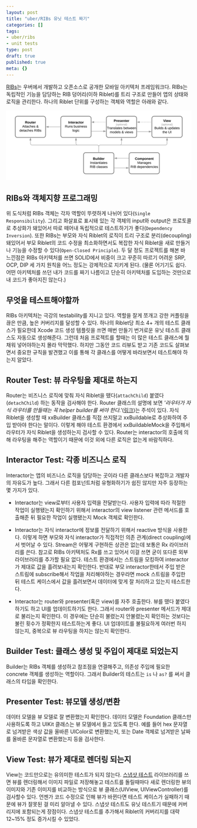 ```yaml
---
layout: post
title: "uber/RIBs 유닛 테스트 짜기"
categories: []
tags:
- uber/ribs
- unit tests
type: post
draft: true
published: true
meta: {}
---
```


[RIBs](https://github.com/uber/RIBs)는 우버에서 개발하고 오픈소스로 공개한 모바일 아키텍처 프레임워크다. RIBs는 독립적인 기능을 담당하는 RIB 덩어리(이하 Riblet)를 트리 구조로 만들어 앱의 상태와 로직을 관리한다. 하나의 Riblet 단위를 구성하는 객체와 역할은 아래와 같다.

<img src="/assets/posts/uber-ribs-diagram.png" />

## RIBs와 객체지향 프로그래밍

위 도식처럼 RIBs 객체는 각자 역할이 뚜렷하게 나뉘어 있다(`Single Responsibility`). 그리고 화살표로 표시돼 있는 각 객체의 input와 output은 프로토콜로 추상화가 돼있어서 따로 떼어내 독립적으로 테스트하기가 좋다(`Dependency Inversion`). 또한 RIBs는 부모와 자식 Riblet의 로직이 트리 구조로 분리(decoupling) 돼있어서 부모 Riblet의 코드 수정을 최소화하면서도 복잡한 자식 Riblet을 새로 만들거나 기능을 수정할 수 있다(`Open-Closed Principle`). 두 달 정도 프로젝트를 해본 바 느낀점은 RIBs 아키텍처를 쓰면 SOLID에서 비중이 크고 꾸준히 따르기 어려운 SRP, OCP, DIP 세 가지 원칙을 어느 정도는 강제적으로 지키게 된다. (물론 어기기도 쉽다. 어떤 아키텍처를 쓰던 내가 코드를 짜기 나름이고 단순히 아키텍처를 도입하는 것만으로 내 코드가 좋아지진 않는다.)

## 무엇을 테스트해야할까

RIBs 아키텍처는 극강의 testability를 지니고 있다. 역할을 잘게 쪼개고 강한 커플링을 끊은 만큼, 높은 커버리지를 달성할 수 있다. 하나의 Riblet당 최소 4+ 개의 테스트 클래스가 필요한데 Xcode 코드 생성 템플릿을 쓰면 매번 만들기 번거로운 유닛 테스트 클래스도 자동으로 생성해준다. 그런데 처음 프로젝트를 할때는 이 많은 테스트 클래스에 뭘 채워 넣어야하는지 몰라 막막했다. 하지만 그동안 코드 리뷰도 받고 기존 코드도 살펴보면서 중요한 규칙을 발견했고 이를 통해 각 클래스를 어떻게 바라보면서 테스트해야 하는지 알았다.

## Router Test: 뷰 라우팅을 제대로 하는지

Router는 비즈니스 로직에 맞춰 자식 Riblet을 뗐다(`attachChild`) 붙였다(`detachChild`) 하는 동작을 검사해야 한다. Router 클래스의 설명에 보면 *'라우터가 자식 라우터를 만들때는 꼭 helper builder를 써야 한다.'*([링크](https://github.com/uber/RIBs/blob/master/ios/RIBs/Classes/Router.swift#L75))는 주석이 있다. 자식 Riblet을 생성할 때 xxBuilder 클래스를 직접 쓰지말고 xxBuildable로 추상화하여 주입 받아야 한다는 말이다. 이렇게 해야 테스트 환경에서 xxBuildableMock을 주입해서 라우터가 자식 Riblet을 생성하는지 검사할 수 있다. Router는 interactor의 호출에 의해 라우팅을 해주는 역할이기 때문에 이것 외에 다른 로직은 없는게 바람직하다.

## Interactor Test: 각종 비즈니스 로직

Interactor는 앱의 비즈니스 로직을 담당하는 곳이라 다른 클래스보다 복잡하고 개발자의 자유도가 높다. 그래서 다른 컴포넌트처럼 유형화하기가 쉽진 않지만 자주 등장하는 몇 가지가 있다.

- Interactor는 view로부터 사용자 입력을 전달받는다. 사용자 입력에 따라 적절한 작업이 실행됐는지 확인하기 위해서 interactor의 view listener 관련 메서드를 호출해준 뒤 필요한 작업이 실행됐는지 Mock 객체로 확인한다.

- Interactor는 자식 interactor에 정보를 전달하기 위해서 reactive 방식을 사용한다. 이렇게 하면 부모와 자식 interactor가 직접적인 의존 관계(direct coupling)에서 벗어날 수 있다. Stream은 어떻게 구현하든 상관은 없는데 보통은 Rx 라이브러리를 쓴다. 참고로 RIBs 아키텍처도 Rx를 쓰고 있어서 이걸 쓰면 굳이 또다른 외부 라이브러리를 추가할 필요 없다. 테스트 환경에서는 스트림을 모킹하여 interactor가 제대로 값을 흘려보내는지 확인한다. 반대로 부모 interactor한테서 주입 받은 스트림에 subscribe해서 작업을 처리해야하는 경우라면 mock 스트림을 주입한 뒤 테스트 케이스에서 값을 흘려보면서 데이터에 맞게 잘 처리하고 있는지 테스트한다.

- Interactor는 router와 presenter(혹은 view)를 자주 호출한다. 뷰를 뗐다 붙였다 하기도 하고 UI를 업데이트하기도 한다. 그래서 router와 presenter 메서드가 제대로 불리는지 확인한다. 이 경우에는 단순히 불렸는지 안불렸는지 확인하는 것보다는 불린 횟수가 정확한지 테스트하는게 좋다. UI 업데이트를 불필요하게 여러번 하지 않는지, 중복으로 뷰 라우팅을 하지는 않는지 확인한다.

## Builder Test: 클래스 생성 및 주입이 제대로 되었는지

Builder는 RIBs 객체를 생성하고 참조점을 연결해주고, 의존성 주입에 필요한 concrete 객체를 생성하는 역할이다. 그래서 Builder의 테스트는 `is` 나 `as?` 를 써서 클래스의 타입을 확인한다.  

## Presenter Test: 뷰모델 생성/변환

데이터 모델을 뷰 모델로 잘 변환했는지 확인한다. 데이터 모델은 Foundation 클래스만 사용하도록 하고 UIKit 클래스는 뷰 모델에서 들고 있도록 한다. 예를 들어 hex 문자열로 넘겨받은 색상 값을 올바른 UIColor로 변환했는지, 또는 Date 객체로 넘겨받은 날짜를 올바른 문자열로 변환했는지 등을 검사한다. 

## View Test: 뷰가 제대로 렌더링 되는지

View는 코드만으로는 유의미한 테스트가 되지 않는다. [스냅샷 테스트](https://github.com/uber/ios-snapshot-test-case) 라이브러리를 쓰면 뷰를 렌더링해서 이미지 파일로 저장해놓고 테스트를 돌릴때마다 새로 렌더링한 뷰의 이미지와 기존 이미지를 비교하는 방식으로 뷰 클래스(UIView, UIViewController)를 검사할수 있다. 언젠가 코드 수정으로 인해 뷰가 바뀐다면 테스트 케이스가 실패하기 때문에 뷰가 잘못된 걸 미리 알아낼 수 있다. 스냅샷 테스트도 유닛 테스트기 때문에 커버리지에 포함되는게 장점이다. 스냅샷 테스트를 추가해서 Riblet의 커버리지를 대략 12~15% 정도 증가시킬 수 있었다. 
